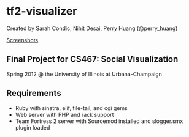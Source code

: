 # tf2-visualizer

Created by Sarah Condic, Nihit Desai, Perry Huang (@perry_huang)

[Screenshots](http://imgur.com/a/nZoyK/)

## Final Project for CS467: Social Visualization 

Spring 2012 @ the University of Illinois at Urbana-Champaign

## Requirements

* Ruby with sinatra, elif, file-tail, and cgi gems
* Web server with PHP and rack support
* Team Fortress 2 server with Sourcemod installed and slogger.smx plugin loaded